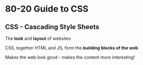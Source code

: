# 80-20 Guide to CSS

## CSS - Cascading Style Sheets

The **look** and **layout** of websites

CSS, together HTML and JS, form the **building blocks of the web**

Makes the web look good - makes the content more interesting!

